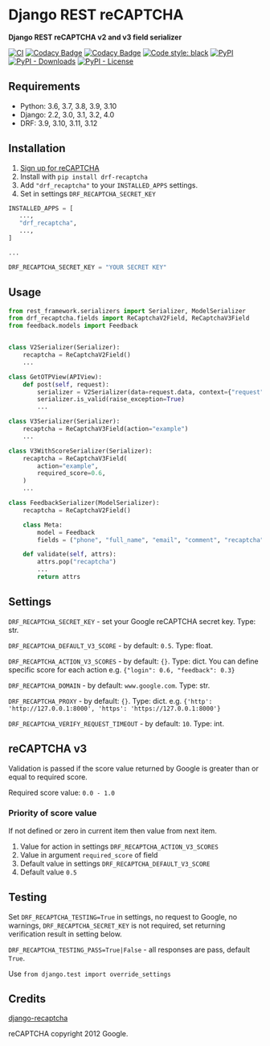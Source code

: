 # Django REST reCAPTCHA

**Django REST reCAPTCHA v2 and v3 field serializer**

[![CI](https://github.com/llybin/drf-recaptcha/workflows/tests/badge.svg)](https://github.com/llybin/drf-recaptcha/actions)
[![Codacy Badge](https://api.codacy.com/project/badge/Grade/a9b44d24cba74c75bca6472b2ee8da67)](https://www.codacy.com/app/llybin/drf-recaptcha?utm_source=github.com&amp;utm_medium=referral&amp;utm_content=llybin/drf-recaptcha&amp;utm_campaign=Badge_Grade)
[![Codacy Badge](https://api.codacy.com/project/badge/Coverage/a9b44d24cba74c75bca6472b2ee8da67)](https://www.codacy.com/app/llybin/drf-recaptcha?utm_source=github.com&amp;utm_medium=referral&amp;utm_content=llybin/drf-recaptcha&amp;utm_campaign=Badge_Coverage)
[![Code style: black](https://img.shields.io/badge/code%20style-black-000000.svg)](https://github.com/psf/black)
[![PyPI](https://img.shields.io/pypi/v/drf-recaptcha)](https://pypi.org/project/drf-recaptcha/)
[![PyPI - Downloads](https://img.shields.io/pypi/dm/drf-recaptcha)](https://pypi.org/project/drf-recaptcha/)
[![PyPI - License](https://img.shields.io/pypi/l/drf-recaptcha)](https://pypi.org/project/drf-recaptcha/)

## Requirements

*   Python: 3.6, 3.7, 3.8, 3.9, 3.10
*   Django: 2.2, 3.0, 3.1, 3.2, 4.0
*   DRF: 3.9, 3.10, 3.11, 3.12

## Installation

1.  [Sign up for reCAPTCHA](https://www.google.com/recaptcha/)
2.  Install with `pip install drf-recaptcha`
3.  Add `"drf_recaptcha"` to your `INSTALLED_APPS` settings.
4.  Set in settings `DRF_RECAPTCHA_SECRET_KEY`

```python
INSTALLED_APPS = [
   ...,
   "drf_recaptcha",
   ...,
]

...

DRF_RECAPTCHA_SECRET_KEY = "YOUR SECRET KEY"
```

## Usage

```python
from rest_framework.serializers import Serializer, ModelSerializer
from drf_recaptcha.fields import ReCaptchaV2Field, ReCaptchaV3Field
from feedback.models import Feedback


class V2Serializer(Serializer):
    recaptcha = ReCaptchaV2Field()
    ...

class GetOTPView(APIView):
    def post(self, request):
        serializer = V2Serializer(data=request.data, context={"request": request})
        serializer.is_valid(raise_exception=True)
        ...

class V3Serializer(Serializer):
    recaptcha = ReCaptchaV3Field(action="example")
    ...

class V3WithScoreSerializer(Serializer):
    recaptcha = ReCaptchaV3Field(
        action="example",
        required_score=0.6,
    )
    ...

class FeedbackSerializer(ModelSerializer):
    recaptcha = ReCaptchaV2Field()

    class Meta:
        model = Feedback
        fields = ("phone", "full_name", "email", "comment", "recaptcha")

    def validate(self, attrs):
        attrs.pop("recaptcha")
        ...
        return attrs
```

## Settings

`DRF_RECAPTCHA_SECRET_KEY` - set your Google reCAPTCHA secret key. Type: str.

`DRF_RECAPTCHA_DEFAULT_V3_SCORE` - by default: `0.5`. Type: float.

`DRF_RECAPTCHA_ACTION_V3_SCORES` - by default: `{}`. Type: dict. You can define specific score for each action e.g. `{"login": 0.6, "feedback": 0.3}`

`DRF_RECAPTCHA_DOMAIN` - by default: `www.google.com`. Type: str.

`DRF_RECAPTCHA_PROXY` - by default: `{}`. Type: dict. e.g. `{'http': 'http://127.0.0.1:8000', 'https': 'https://127.0.0.1:8000'}`

`DRF_RECAPTCHA_VERIFY_REQUEST_TIMEOUT` - by default: `10`. Type: int.

## reCAPTCHA v3

Validation is passed if the score value returned by Google is greater than or equal to required score.

Required score value: `0.0 - 1.0`

### Priority of score value

If not defined or zero in current item then value from next item.

1.  Value for action in settings `DRF_RECAPTCHA_ACTION_V3_SCORES`
2.  Value in argument `required_score` of field
3.  Default value in settings `DRF_RECAPTCHA_DEFAULT_V3_SCORE`
4.  Default value `0.5`

## Testing

Set `DRF_RECAPTCHA_TESTING=True` in settings, no request to Google, no warnings, `DRF_RECAPTCHA_SECRET_KEY` is not required, set returning verification result in setting below.

`DRF_RECAPTCHA_TESTING_PASS=True|False` - all responses are pass, default `True`.

Use `from django.test import override_settings`

## Credits

[django-recaptcha](https://github.com/praekelt/django-recaptcha)

reCAPTCHA copyright 2012 Google.

